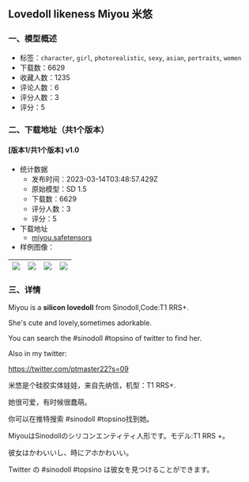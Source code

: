 ## Lovedoll likeness Miyou 米悠 
### 一、模型概述

- 标签：`character`, `girl`, `photorealistic`, `sexy`, `asian`, `portraits`, `women`
- 下载数：6629
- 收藏人数：1235
- 评论人数：6
- 评分人数：3
- 评分：5

### 二、下载地址（共1个版本）

#### [版本1/共1个版本] v1.0

- 统计数据
  - 发布时间：2023-03-14T03:48:57.429Z
  - 原始模型：SD 1.5
  - 下载数：6629
  - 评分人数：3
  - 评分：5
- 下载地址
  - [miyou.safetensors](https://civitai.com/api/download/models/22634)
- 样例图像：

| <img src="https://image.civitai.com/xG1nkqKTMzGDvpLrqFT7WA/b53ef8bc-8ad6-4c0a-83ff-62420e1abd00/width=450/243736.jpeg" /> | <img src="https://image.civitai.com/xG1nkqKTMzGDvpLrqFT7WA/c3cdd989-27b6-480b-0153-5daf7a433000/width=450/243740.jpeg" /> | <img src="https://image.civitai.com/xG1nkqKTMzGDvpLrqFT7WA/b51af2dc-8b38-44a7-de35-f7dac6909000/width=450/243739.jpeg" /> | <img src="https://image.civitai.com/xG1nkqKTMzGDvpLrqFT7WA/37ea68fc-789b-420d-f5f7-51ccf4bbbc00/width=450/243738.jpeg" /> |
| ---- | ---- | ---- | ---- |


### 三、详情
<p>Miyou is a <strong>silicon lovedoll</strong> from Sinodoll,Code:T1 RRS+.</p><p>She's cute and lovely,sometimes adorkable.</p><p>You can search the #sinodoll #topsino of twitter to find her.</p><p>Also in my twitter:</p><p><a target="_blank" rel="ugc" href="https://twitter.com/ptmaster22?s=09">https://twitter.com/ptmaster22?s=09</a></p><p></p><p>米悠是个硅胶实体娃娃，来自先纳信，机型：T1 RRS+.</p><p>她很可爱，有时候很蠢萌。</p><p>你可以在推特搜索  #sinodoll #topsino找到她。</p><p></p><p>MiyouはSinodollのシリコンエンティティ人形です。モデル:T1 RRS +。</p><p>彼女はかわいいし、時にアホかわいい。</p><p>Twitter の #sinodoll #topsino は彼女を見つけることができます。</p>
